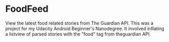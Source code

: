 # FoodFeed
View the latest food related stories from The Guardian API.
This was a project for my Udacity Android Beginner's Nanodegree. It involved inflating a listview of parsed stories with the "food" tag from theguardian API.
